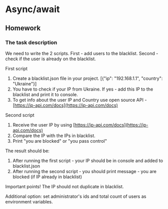 # Async/await

## Homework

### The task description

We need to write the 2 scripts. First - add users to the blacklist. Second - check if the user is already on the blacklist.

First script
1. Create a blacklist.json file in your project. [{"ip": "192.168.1.1", "country": "Ukraine"}]
2. You have to check if your IP from Ukraine. If yes - add this IP to the blacklist and print it to console.
4. To get info about the user IP and Country use open source API - [https://ip-api.com/docs](https://ip-api.com/docs)

Second script
1. Receive the user IP by using [https://ip-api.com/docs](https://ip-api.com/docs)
2. Compare the IP with the IPs in blacklist.
3. Print "you are blocked" or "you pass control"

The result should be:
1. After running the first script - your IP should be in console and added to blacklist.json
2. After running the second script - you should print message - you are blocked (if IP already in blacklist)

Important points!
The IP should not duplicate in blacklist.

Additional option: set administrator's ids and total count of users as environment variables.
